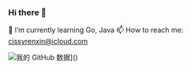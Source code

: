### Hi there 👋

<!--
**Renewdxin/Renewdxin** is a ✨ _special_ ✨ repository because its `README.md` (this file) appears on your GitHub profile.

Here are some ideas to get you started:

- 🔭 I’m currently working on ...
- 👯 I’m looking to collaborate on ...
- 🤔 I’m looking for help with ...
- 💬 Ask me about ...
- 😄 Pronouns: ...
- ⚡ Fun fact: ...
-->
🌱 I’m currently learning Go, Java
📫 How to reach me: cissyrenxin@icloud.com

![我的 GitHub 数据](https://github-readme-stats.vercel.app/api?username=Renewdxin)]()
